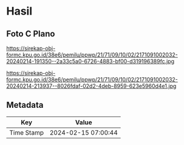 # Hasil

## Foto C Plano

https://sirekap-obj-formc.kpu.go.id/38e6/pemilu/ppwp/21/71/09/10/02/2171091002032-20240214-191350--2a33c5a0-6726-4883-bf00-d319196389fc.jpg

https://sirekap-obj-formc.kpu.go.id/38e6/pemilu/ppwp/21/71/09/10/02/2171091002032-20240214-213937--8026fdaf-02d2-4deb-8959-623e5960d4e1.jpg


## Metadata

| Key        | Value               |
| ---------- | ------------------- |
| Time Stamp | 2024-02-15 07:00:44 |



